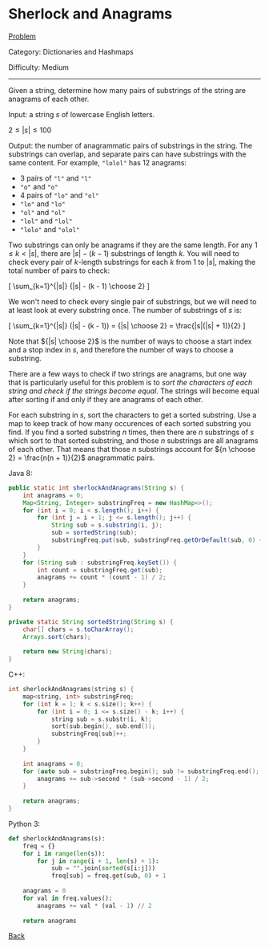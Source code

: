 # Sherlock and Anagrams

[Problem](https://www.hackerrank.com/challenges/sherlock-and-anagrams/problem)

Category: Dictionaries and Hashmaps

Difficulty: Medium

---

Given a string, determine how many pairs of substrings of the string are
anagrams of each other.

Input: a string $s$ of lowercase English letters.

$2 \leq |s| \leq 100$

Output: the number of anagrammatic pairs of substrings in the string. The
substrings can overlap, and separate pairs can have substrings with the same
content. For example, ```"lolol"``` has 12 anagrams:

- 3 pairs of ```"l"``` and ```"l"```
- ```"o"``` and ```"o"```
- 4 pairs of ```"lo"``` and ```"ol"```
- ```"lo"``` and ```"lo"```
- ```"ol"``` and ```"ol"```
- ```"lol"``` and ```"lol"```
- ```"lolo"``` and ```"olol"```

Two substrings can only be anagrams if they are the same length. For any
$1 \leq k < |s|$, there are $|s| - (k - 1)$ substrings of length $k$. You will
need to check every pair of $k$-length substrings for each $k$ from 1 to $|s|$,
making the total number of pairs to check:

\[ \sum_{k=1}^{|s|} {|s| - (k - 1) \choose 2} \]

We won't need to check every single pair of substrings, but we will need to at
least look at every substring once. The number of substrings of $s$ is:

\[ \sum_{k=1}^{|s|} (|s| - (k - 1)) = {|s| \choose 2} = \frac{|s|(|s| + 1)}{2} \]

Note that ${|s| \choose 2}$ is the number of ways to choose a start index and a
stop index in $s$, and therefore the number of ways to choose a substring.

There are a few ways to check if two strings are anagrams, but one way that is
particularly useful for this problem is to *sort the characters of each string
and check if the strings become equal*. The strings will become equal after
sorting if and only if they are anagrams of each other.

For each substring in $s$, sort the characters to get a sorted substring. Use a
map to keep track of how many occurences of each sorted substring you find. If
you find a sorted substring $n$ times, then there are $n$ substrings of $s$
which sort to that sorted substring, and those $n$ substrings are all anagrams
of each other. That means that those $n$ substrings account for
${n \choose 2} = \frac{n(n + 1)}{2}$ anagrammatic pairs.

Java 8:
```java
public static int sherlockAndAnagrams(String s) {
    int anagrams = 0;
    Map<String, Integer> substringFreq = new HashMap<>();
    for (int i = 0; i < s.length(); i++) {
        for (int j = i + 1; j <= s.length(); j++) {
            String sub = s.substring(i, j);
            sub = sortedString(sub);
            substringFreq.put(sub, substringFreq.getOrDefault(sub, 0) + 1);
        }
    }
    for (String sub : substringFreq.keySet()) {
        int count = substringFreq.get(sub);
        anagrams += count * (count - 1) / 2;
    }
    
    return anagrams;
}

private static String sortedString(String s) {
    char[] chars = s.toCharArray();
    Arrays.sort(chars);
    
    return new String(chars);
}
```

C++:
```cpp
int sherlockAndAnagrams(string s) {
    map<string, int> substringFreq;
    for (int k = 1; k < s.size(); k++) {
        for (int i = 0; i <= s.size() - k; i++) {
            string sub = s.substr(i, k);
            sort(sub.begin(), sub.end());
            substringFreq[sub]++;
        }
    }
    
    int anagrams = 0;
    for (auto sub = substringFreq.begin(); sub != substringFreq.end(); sub++) {
        anagrams += sub->second * (sub->second - 1) / 2;
    }
    
    return anagrams;
}
```

Python 3:
```python
def sherlockAndAnagrams(s):
    freq = {}
    for i in range(len(s)):
        for j in range(i + 1, len(s) + 1):
            sub = "".join(sorted(s[i:j]))
            freq[sub] = freq.get(sub, 0) + 1
    
    anagrams = 0
    for val in freq.values():
        anagrams += val * (val - 1) // 2
        
    return anagrams
```

[Back](../../hackerrank.md)
